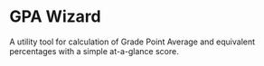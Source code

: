 # GPA Wizard

A utility tool for calculation of Grade Point Average and equivalent percentages with a simple
at-a-glance score.
